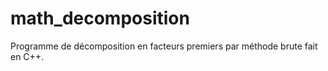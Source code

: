 # math_decomposition
Programme de décomposition en facteurs premiers par méthode brute fait en C++.
